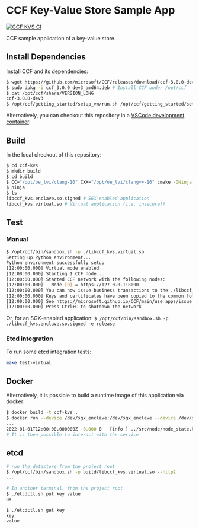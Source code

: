 # CCF Key-Value Store Sample App

[![CCF KVS CI](https://github.com/microsoft/ccf-kvs/actions/workflows/ci.yml/badge.svg)](https://github.com/microsoft/ccf-kvs/actions/workflows/ci.yml)

CCF sample application of a key-value store.

## Install Dependencies

Install CCF and its dependencies:

```bash
$ wget https://github.com/microsoft/CCF/releases/download/ccf-3.0.0-dev3/ccf_3.0.0_dev3_amd64.deb
$ sudo dpkg -i ccf_3.0.0_dev3_amd64.deb # Install CCF under /opt/ccf
$ cat /opt/ccf/share/VERSION_LONG
ccf-3.0.0-dev3
$ /opt/ccf/getting_started/setup_vm/run.sh /opt/ccf/getting_started/setup_vm/app-dev.yml  # Install dependencies
```

Alternatively, you can checkout this repository in a [VSCode development container](https://code.visualstudio.com/docs/remote/containers).

## Build

In the local checkout of this repository:

```bash
$ cd ccf-kvs
$ mkdir build
$ cd build
$ CC="/opt/oe_lvi/clang-10" CXX="/opt/oe_lvi/clang++-10" cmake -GNinja ..
$ ninja
$ ls
libccf_kvs.enclave.so.signed # SGX-enabled application
libccf_kvs.virtual.so # Virtual application (i.e. insecure!)
```

## Test

### Manual

```bash
$ /opt/ccf/bin/sandbox.sh -p ./libccf_kvs.virtual.so
Setting up Python environment...
Python environment successfully setup
[12:00:00.000] Virtual mode enabled
[12:00:00.000] Starting 1 CCF node...
[12:00:00.000] Started CCF network with the following nodes:
[12:00:00.000]   Node [0] = https://127.0.0.1:8000
[12:00:00.000] You can now issue business transactions to the ./libccf_kvs.virtual.so application
[12:00:00.000] Keys and certificates have been copied to the common folder: .../ccf-kvs/build/workspace/sandbox_common
[12:00:00.000] See https://microsoft.github.io/CCF/main/use_apps/issue_commands.html for more information
[12:00:00.000] Press Ctrl+C to shutdown the network
```

Or, for an SGX-enabled application: `$ /opt/ccf/bin/sandbox.sh -p ./libccf_kvs.enclave.so.signed -e release`

### Etcd integration

To run some etcd integration tests:

```sh
make test-virtual
```

## Docker

Alternatively, it is possible to build a runtime image of this application via docker:

```bash
$ docker build -t ccf-kvs .
$ docker run --device /dev/sgx_enclave:/dev/sgx_enclave --device /dev/sgx_provision:/dev/sgx_provision -v /dev/sgx:/dev/sgx ccf-kvs
...
2022-01-01T12:00:00.000000Z -0.000 0   [info ] ../src/node/node_state.h:1790        | Network TLS connections now accepted
# It is then possible to interact with the service
```

## etcd

```bash
# run the datastore from the project root
$ /opt/ccf/bin/sandbox.sh -p build/libccf_kvs.virtual.so --http2
...

# In another terminal, from the project root
$ ./etcdctl.sh put key value
OK

$ ./etcdctl.sh get key
key
value
```
